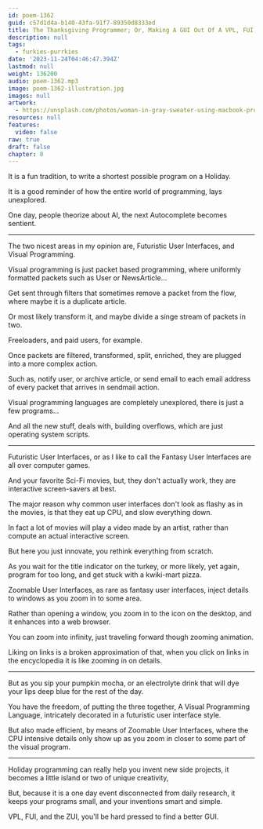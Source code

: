 ```yaml
---
id: poem-1362
guid: c57d1d4a-b140-43fa-91f7-89350d8333ed
title: The Thanksgiving Programmer; Or, Making A GUI Out Of A VPL, FUI, And The ZUI
description: null
tags:
  - furkies-purrkies
date: '2023-11-24T04:46:47.394Z'
lastmod: null
weight: 136200
audio: poem-1362.mp3
image: poem-1362-illustration.jpg
images: null
artwork:
  - https://unsplash.com/photos/woman-in-gray-sweater-using-macbook-pro-YcO98VqQlnA
resources: null
features:
  video: false
raw: true
draft: false
chapter: 8
---
```


It is a fun tradition,
to write a shortest possible program on a Holiday.

It is a good reminder of how the entire world of programming,
lays unexplored.

One day, people theorize about AI,
the next Autocomplete becomes sentient.

---

The two nicest areas in my opinion are,
Futuristic User Interfaces, and Visual Programming.

Visual programming is just packet based programming,
where uniformly formatted packets such as User or NewsArticle...

Get sent through filters that sometimes remove a packet from the flow,
where maybe it is a duplicate article.

Or most likely transform it,
and maybe divide a singe stream of packets in two.

Freeloaders, and paid users,
for example.

Once packets are filtered, transformed, split, enriched,
they are plugged into a more complex action.

Such as, notify user, or archive article,
or send email to each email address of every packet that arrives in sendmail action.

Visual programming languages are completely unexplored,
there is just a few programs...

And all the new stuff, deals with,
building overflows, which are just operating system scripts.

---

Futuristic User Interfaces,
or as I like to call the Fantasy User Interfaces are all over computer games.

And your favorite Sci-Fi movies,
but, they don't actually work, they are interactive screen-savers at best.

The major reason why common user interfaces don't look as flashy as in the movies,
is that they eat up CPU, and slow everything down.

In fact a lot of movies will play a video made by an artist,
rather than compute an actual interactive screen.

But here you just innovate,
you rethink everything from scratch.

As you wait for the title indicator on the turkey,
or more likely, yet again, program for too long, and get stuck with a kwiki-mart pizza.

Zoomable User Interfaces, as rare as fantasy user interfaces,
inject details to windows as you zoom in to some area.

Rather than opening a window,
you zoom in to the icon on the desktop, and it enhances into a web browser.

You can zoom into infinity,
just traveling forward though zooming animation.

Liking on links is a broken approximation of that,
when you click on links in the encyclopedia it is like zooming in on details.

---

But as you sip your pumpkin mocha,
or an electrolyte drink that will dye your lips deep blue for the rest of the day.

You have the freedom, of putting the three together,
A Visual Programming Language, intricately decorated in a futuristic user interface style.

But also made efficient, by means of Zoomable User Interfaces,
where the CPU intensive details only show up as you zoom in closer to some part of the visual program.

---

Holiday programming can really help you invent new side projects,
it becomes a little island or two of unique creativity,

But, because it is a one day event disconnected from daily research,
it keeps your programs small, and your inventions smart and simple.

VPL, FUI, and the ZUI,
you'll be hard pressed to find a better GUI.
